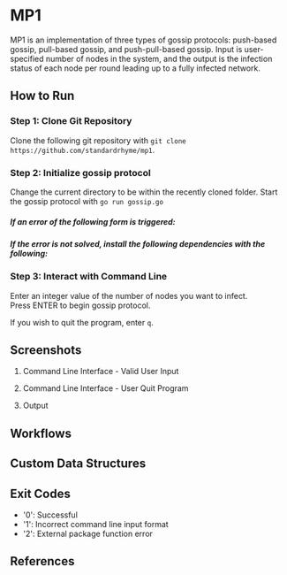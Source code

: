 # MP1
MP1 is an implementation of three types of gossip protocols: push-based gossip, pull-based gossip, and push-pull-based gossip. 
Input is user-specified number of nodes in the system, and the output is the infection status of each node per round leading up to a fully infected network.

## How to Run

### Step 1: Clone Git Repository
Clone the following git repository with `git clone https://github.com/standardrhyme/mp1`.

### Step 2: Initialize gossip protocol 
Change the current directory to be within the recently cloned folder. Start the gossip protocol with `go run gossip.go`

##### If an error of the following form is triggered:

##### If the error is not solved, install the following dependencies with the following: 

### Step 3: Interact with Command Line
Enter an integer value of the number of nodes you want to infect.  
Press ENTER to begin gossip protocol. 

If you wish to quit the program, enter `q`.

## Screenshots

1. Command Line Interface - Valid User Input

2. Command Line Interface - User Quit Program

3. Output

## Workflows

## Custom Data Structures

## Exit Codes 
- '0': Successful
- '1': Incorrect command line input format
- '2': External package function error

## References 
